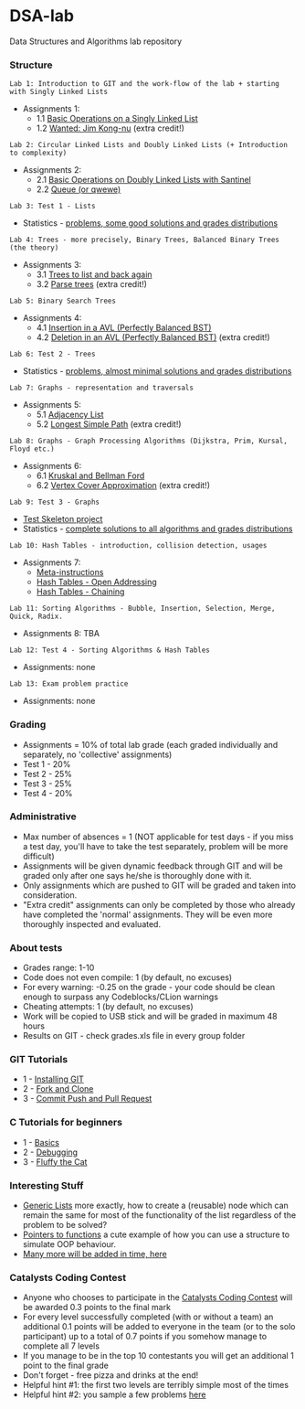 # DSA-lab

Data Structures and Algorithms lab repository


### Structure

```
Lab 1: Introduction to GIT and the work-flow of the lab + starting with Singly Linked Lists
```
* Assignments 1:
	- 1.1 [Basic Operations on a Singly Linked List](https://github.com/cs-utcn-groups/2-dsa/tree/master/Assignments/Assignment%201/Assignment%201) 
	- 1.2 [Wanted: Jim Kong-nu](https://github.com/cs-utcn-groups/2-dsa/tree/master/Assignments/Assignment%201/Assignment%201%20-%20extra%20credit) (extra credit!)

```
Lab 2: Circular Linked Lists and Doubly Linked Lists (+ Introduction to complexity)
```
* Assignments 2:
	- 2.1 [Basic Operations on Doubly Linked Lists with Santinel](https://github.com/cs-utcn-groups/2-dsa/tree/master/Assignments/Assignment%202/Assignment%202.1%20-%20doubly%20linked%20lists)
	- 2.2 [Queue (or qwewe)](https://github.com/cs-utcn-groups/2-dsa/tree/master/Assignments/Assignment%202/Assignment%202.2%20-%20queue)

```
Lab 3: Test 1 - Lists
```
* Statistics - [problems, some good solutions and grades distributions](www.notimplementedyet.com)

```
Lab 4: Trees - more precisely, Binary Trees, Balanced Binary Trees (the theory)
```
* Assignments 3: 
	- 3.1 [Trees to list and back again](https://github.com/cs-utcn-groups/2-dsa/tree/master/Assignments/Assignment%203/Assignment%203%20-%20Tree%20to%20list%20and%20back%20again)
	- 3.2 [Parse trees](https://github.com/cs-utcn-groups/2-dsa/tree/master/Assignments/Assignment%203/Assignment%203%20-%20extra%20credit%20(parse%20tree)) (extra credit!)

```
Lab 5: Binary Search Trees
```
* Assignments 4: 
	- 4.1 [Insertion in a AVL (Perfectly Balanced BST)](https://github.com/cs-utcn-groups/2-dsa/tree/master/Assignments/Assignment%204/Assignment%204%20-%20Insertion%20in%20AVL%20Trees%20(Perfectly%20Balanced%20BST))
	- 4.2 [Deletion in an AVL (Perfectly Balanced BST)](https://github.com/cs-utcn-groups/2-dsa/tree/master/Assignments/Assignment%204/Assignment%204%20-%20Insertion%20in%20AVL%20Trees%20(Perfectly%20Balanced%20BST)) (extra credit!)

```
Lab 6: Test 2 - Trees
```
* Statistics - [problems, almost minimal solutions and grades distributions](www.notimplementedyet.com)

```
Lab 7: Graphs - representation and traversals
```
* Assignments 5:
	- 5.1 [Adjacency List](https://github.com/cs-utcn-groups/2-dsa/tree/master/Assignments/Assignment%205/Assignment%205.1%20-%20Adjacency%20List)
	- 5.2 [Longest Simple Path](https://github.com/cs-utcn-groups/2-dsa/tree/master/Assignments/Assignment%205/Assignment%205.2%20-%20Longest%20Simple%20Path%20-%20extra%20credit) (extra credit!)

```
Lab 8: Graphs - Graph Processing Algorithms (Dijkstra, Prim, Kursal, Floyd etc.)
``` 
* Assignments 6: 
	- 6.1 [Kruskal and Bellman Ford](https://github.com/cs-utcn-groups/2-dsa/tree/master/Assignments/Assignment%206/Assignment%206.1%20-%20Kruskal%20and%20Bellman%20Ford)
	- 6.2 [Vertex Cover Approximation](https://github.com/cs-utcn-groups/2-dsa/tree/master/Assignments/Assignment%206/Assignment%206.2%20-%20Vertex%20Cover%20Approximation%20-%20extra%20credit) (extra credit!)

```
Lab 9: Test 3 - Graphs
```
* [Test Skeleton project](https://github.com/AC-2015-Sem2/DSA-lab/tree/master/Interesting%20Stuff/Graphs101%20-%20test%20skeleton)
* Statistics - [complete solutions to all algorithms and grades distributions](www.notimplementedyet.com)
```
Lab 10: Hash Tables - introduction, collision detection, usages
```
* Assignments 7:
	- [Meta-instructions](https://github.com/cs-utcn-groups/2-dsa/tree/master/Assignments/Assignment%207)
	- [Hash Tables - Open Addressing](https://github.com/cs-utcn-groups/2-dsa/tree/master/Assignments/Assignment%207/Assignment%207.1%20-%20Hash%20Tables%20-%20Open%20Addressing)
	- [Hash Tables - Chaining](https://github.com/cs-utcn-groups/2-dsa/tree/master/Assignments/Assignment%207/Assignment%207.2%20-%20Hash%20Tables%20-%20Chaining)


```
Lab 11: Sorting Algorithms - Bubble, Insertion, Selection, Merge, Quick, Radix.
```
* Assignments 8: TBA

```
Lab 12: Test 4 - Sorting Algorithms & Hash Tables
```
* Assignments: none

```
Lab 13: Exam problem practice
```
* Assignments: none


### Grading

* Assignments = 10% of total lab grade (each graded individually and separately, no 'collective' assignments)
* Test 1 - 20%
* Test 2 - 25%
* Test 3 - 25%
* Test 4 - 20%


### Administrative

* Max number of absences = 1 (NOT applicable for test days - if you miss a test day, you'll have to take the test separately, problem will be more difficult)
* Assignments will be given dynamic feedback through GIT and will be graded only after one says he/she is thoroughly done with it.
* Only assignments which are pushed to GIT will be graded and taken into consideration.
* "Extra credit" assignments can only be completed by those who already have completed the 'normal' assignments. They will be even more thoroughly inspected and evaluated.

### About tests

* Grades range: 1-10
* Code does not even compile: 1 (by default, no excuses)
* For every warning: -0.25 on the grade - your code should be clean enough to surpass any Codeblocks/CLion warnings
* Cheating attempts: 1 (by default, no excuses)
* Work will be copied to USB stick and will be graded in maximum 48 hours
* Results on GIT - check grades.xls file in every group folder


### GIT Tutorials

* 1 - [Installing GIT](https://www.youtube.com/watch?v=4ZNYfbXnpXQ&list=PLxDrAnoepRN2OXJ4boGqPF0LIADjWGqe7&index=1)
* 2 - [Fork and Clone](https://www.youtube.com/watch?v=mJQAfbARvMI&index=2&list=PLxDrAnoepRN2OXJ4boGqPF0LIADjWGqe7)
* 3 - [Commit Push and Pull Request](https://www.youtube.com/watch?v=nPq0yClIDhM&index=3&list=PLxDrAnoepRN2OXJ4boGqPF0LIADjWGqe7)

### C Tutorials for beginners
* 1 - [Basics](https://www.youtube.com/watch?v=3uVpuQ5jbmg&feature=youtu.be)
* 2 - [Debugging](https://www.youtube.com/watch?v=J8c1M30HzKg)
* 3 - [Fluffy the Cat](https://www.youtube.com/watch?v=le8FDsARN4I&feature=youtu.be)



### Interesting Stuff

* [Generic Lists](https://github.com/cs-utcn-groups/2-dsa/tree/master/Interesting%20Stuff/GenericLists) more exactly, how to create a (reusable) node which can remain the same for most of the functionality of the list regardless of the problem to be solved?
* [Pointers to functions](https://github.com/cs-utcn-groups/2-dsa/tree/master/Interesting%20Stuff/PointersToFunctions) a cute example of how you can use a structure to simulate OOP behaviour.
* [Many more will be added in time, here](https://github.com/cs-utcn-groups/2-dsa/tree/master/Interesting%20Stuff)


### Catalysts Coding Contest

* Anyone who chooses to participate in the [Catalysts Coding Contest](https://register.codingcontest.org/) will be awarded 0.3 points to the final mark
* For every level successfully completed (with or without a team) an additional 0.1 points will be added to everyone in the team (or to the solo participant) up to a total of 0.7 points if you somehow manage to complete all 7 levels
* If you manage to be in the top 10 contestants you will get an additional 1 point to the final grade
* Don't forget - free pizza and drinks at the end!
* Helpful hint #1: the first two levels are terribly simple most of the times
* Helpful hint #2: you sample a few problems [here](http://contest.catalysts.cc/en/)